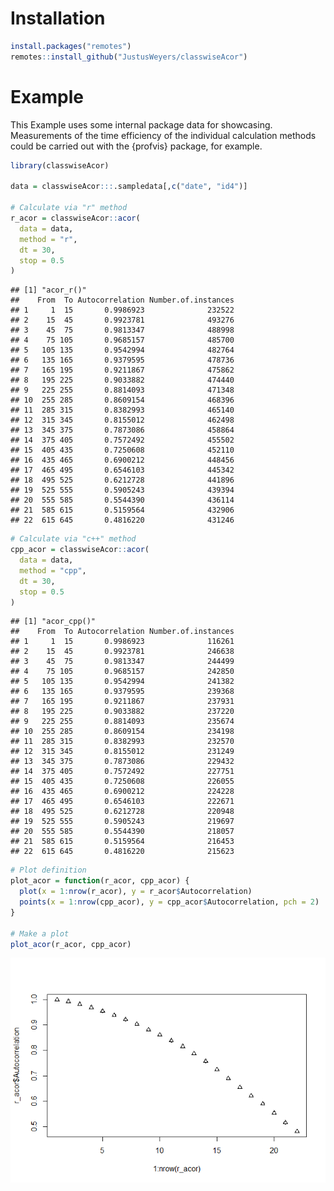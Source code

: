 # Installation

``` r
install.packages("remotes")
remotes::install_github("JustusWeyers/classwiseAcor")
```

# Example
This Example uses some internal package data for showcasing.
Measurements of the time efficiency of the individual calculation methods could be carried out with the {profvis} package, for example.

``` r
library(classwiseAcor)

data = classwiseAcor:::.sampledata[,c("date", "id4")]

# Calculate via "r" method
r_acor = classwiseAcor::acor(
  data = data, 
  method = "r",
  dt = 30, 
  stop = 0.5
)
```

    ## [1] "acor_r()"
    ##    From  To Autocorrelation Number.of.instances
    ## 1     1  15       0.9986923              232522
    ## 2    15  45       0.9923781              493276
    ## 3    45  75       0.9813347              488998
    ## 4    75 105       0.9685157              485700
    ## 5   105 135       0.9542994              482764
    ## 6   135 165       0.9379595              478736
    ## 7   165 195       0.9211867              475862
    ## 8   195 225       0.9033882              474440
    ## 9   225 255       0.8814093              471348
    ## 10  255 285       0.8609154              468396
    ## 11  285 315       0.8382993              465140
    ## 12  315 345       0.8155012              462498
    ## 13  345 375       0.7873086              458864
    ## 14  375 405       0.7572492              455502
    ## 15  405 435       0.7250608              452110
    ## 16  435 465       0.6900212              448456
    ## 17  465 495       0.6546103              445342
    ## 18  495 525       0.6212728              441896
    ## 19  525 555       0.5905243              439394
    ## 20  555 585       0.5544390              436114
    ## 21  585 615       0.5159564              432906
    ## 22  615 645       0.4816220              431246

``` r
# Calculate via "c++" method
cpp_acor = classwiseAcor::acor(
  data = data, 
  method = "cpp",
  dt = 30, 
  stop = 0.5
)
```

    ## [1] "acor_cpp()"
    ##    From  To Autocorrelation Number.of.instances
    ## 1     1  15       0.9986923              116261
    ## 2    15  45       0.9923781              246638
    ## 3    45  75       0.9813347              244499
    ## 4    75 105       0.9685157              242850
    ## 5   105 135       0.9542994              241382
    ## 6   135 165       0.9379595              239368
    ## 7   165 195       0.9211867              237931
    ## 8   195 225       0.9033882              237220
    ## 9   225 255       0.8814093              235674
    ## 10  255 285       0.8609154              234198
    ## 11  285 315       0.8382993              232570
    ## 12  315 345       0.8155012              231249
    ## 13  345 375       0.7873086              229432
    ## 14  375 405       0.7572492              227751
    ## 15  405 435       0.7250608              226055
    ## 16  435 465       0.6900212              224228
    ## 17  465 495       0.6546103              222671
    ## 18  495 525       0.6212728              220948
    ## 19  525 555       0.5905243              219697
    ## 20  555 585       0.5544390              218057
    ## 21  585 615       0.5159564              216453
    ## 22  615 645       0.4816220              215623

``` r
# Plot definition
plot_acor = function(r_acor, cpp_acor) {
  plot(x = 1:nrow(r_acor), y = r_acor$Autocorrelation)
  points(x = 1:nrow(cpp_acor), y = cpp_acor$Autocorrelation, pch = 2)
}

# Make a plot
plot_acor(r_acor, cpp_acor)
```

![](inst/www/demoplot.png)
